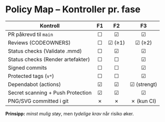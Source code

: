 # Policy Map – Kontroller pr. fase

| Kontroll                         | F1 | F2 | F3 |
|----------------------------------|:--:|:--:|:--:|
| PR påkrevd til `main`           | ☐  | ☑︎ | ☑︎ |
| Reviews (CODEOWNERS)             | ☐  | ☑︎ (≥1) | ☑︎ (≥2) |
| Status checks (Validate .mmd)    | ☐  | ☑︎ | ☑︎ |
| Status checks (Render artefakter)| ☐  | ☐  | ☑︎ |
| Signed commits                   | ☐  | ☐  | ☑︎ |
| Protected tags (`v*`)            | ☐  | ☐  | ☑︎ |
| Dependabot (actions)             | ☑︎ | ☑︎ | ☑︎ (strengt) |
| Secret scanning + Push Protection| ☑︎ | ☑︎ | ☑︎ |
| PNG/SVG committed i git          | ✗  | ✗  | ✗ (kun CI) |

**Prinsipp:** *minst mulig støy*, men *tydelige krav* når risiko øker.

